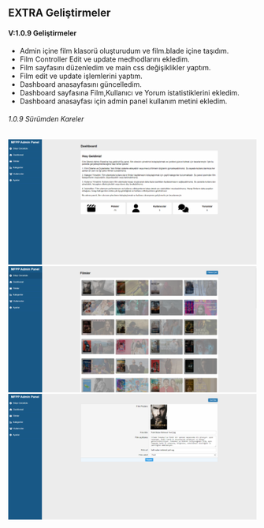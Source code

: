 ## EXTRA Geliştirmeler

#### V:1.0.9 Geliştirmeler
- Admin içine film klasorü oluşturudum ve film.blade içine taşıdım.
- Film Controller Edit ve update medhodlarını ekledim.
- Film sayfasını düzenledim ve main css değişiklikler yaptım.
- Film edit ve update işlemlerini yaptım.
- Dashboard anasayfasını güncelledim.
- Dashboard sayfasına Film,Kullanıcı ve Yorum istatistiklerini ekledim.
- Dashboard anasayfası için admin panel kullanım metini ekledim.


###### 1.0.9 Sürümden Kareler

![Dashboard Sayfası](./images/1.0.9/dashboard.PNG)
![Film Sayfası](./images/1.0.9/film.PNG)
![Film Düzenleme Sayfası](./images/1.0.9/filmedit.PNG)

